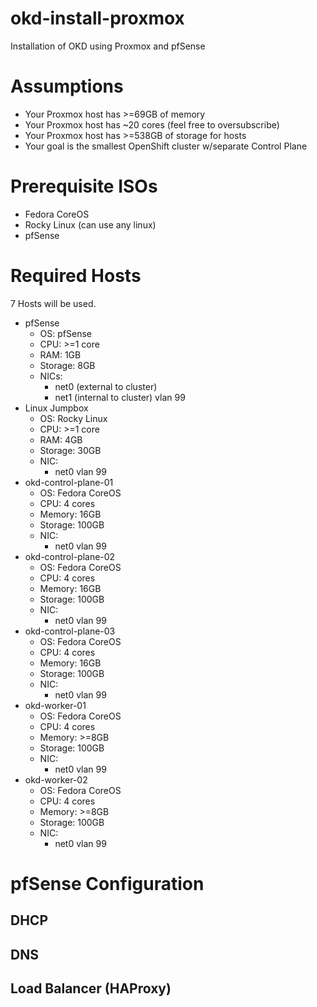 # okd-install-proxmox
Installation of OKD using Proxmox and pfSense
# Assumptions
- Your Proxmox host has >=69GB of memory
- Your Proxmox host has ~20 cores (feel free to oversubscribe)
- Your Proxmox host has >=538GB of storage for hosts
- Your goal is the smallest OpenShift cluster w/separate Control Plane
# Prerequisite ISOs
- Fedora CoreOS
- Rocky Linux (can use any linux)
- pfSense
# Required Hosts
7 Hosts will be used.
- pfSense
	- OS: pfSense
	- CPU: >=1 core
	- RAM: 1GB
	- Storage: 8GB
	- NICs:
		- net0 (external to cluster)
		- net1 (internal to cluster) vlan 99
- Linux Jumpbox
	- OS: Rocky Linux
	- CPU: >=1 core
	- RAM: 4GB
	- Storage: 30GB
	- NIC:
		- net0 vlan 99
- okd-control-plane-01
	- OS: Fedora CoreOS
	- CPU: 4 cores
	- Memory: 16GB
	- Storage: 100GB
	- NIC:
		- net0 vlan 99
- okd-control-plane-02
	- OS: Fedora CoreOS
	- CPU: 4 cores
	- Memory: 16GB
	- Storage: 100GB
	- NIC:
		- net0 vlan 99
- okd-control-plane-03
	- OS: Fedora CoreOS
	- CPU: 4 cores
	- Memory: 16GB
	- Storage: 100GB
	- NIC:
		- net0 vlan 99
- okd-worker-01
	- OS: Fedora CoreOS
	- CPU: 4 cores
	- Memory: >=8GB
	- Storage: 100GB
	- NIC:
		- net0 vlan 99
- okd-worker-02
	- OS: Fedora CoreOS
	- CPU: 4 cores
	- Memory: >=8GB
	- Storage: 100GB
	- NIC:
		- net0 vlan 99
# pfSense Configuration
## DHCP
## DNS
## Load Balancer (HAProxy)
